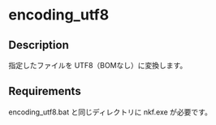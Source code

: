 # encoding_utf8  

## Description  

指定したファイルを UTF8（BOMなし）に変換します。

## Requirements  

encoding_utf8.bat と同じディレクトリに nkf.exe が必要です。
